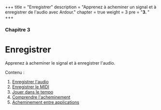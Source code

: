 +++
title = "Enregistrer"
description = "Apprenez à acheminer un signal et à enregistrer de l'audio avec Ardour."
chapter = true
weight = 3
pre = "<b>3. </b>"
+++

### Chapitre 3
# Enregistrer

Apprenez à acheminer le signal et à enregistrer l'audio.

Contenu :

1. [Enregistrer l'audio](recording-audio/)
2. [Enregistrer le MIDI](recording-midi/)
3. [Jouer dans le tempo](performing-on-time/)
4. [Comprendre l'acheminement](understanding-routing/)
5. [Acheminement entre applications](routing-between-applications/)